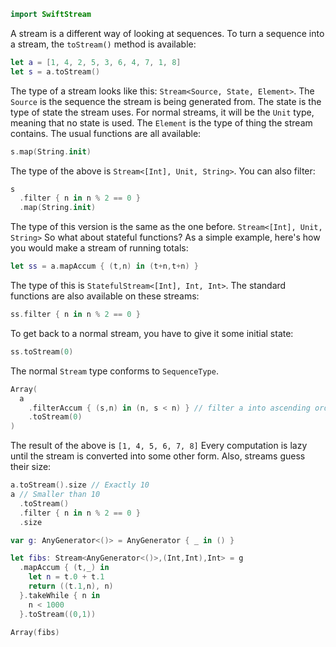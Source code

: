 ```swift
import SwiftStream
```
A stream is a different way of looking at sequences.
To turn a sequence into a stream, the `toStream()` method is available:
```swift
let a = [1, 4, 2, 5, 3, 6, 4, 7, 1, 8]
let s = a.toStream()
```
The type of a stream looks like this: `Stream<Source, State, Element>`. The `Source` is the 
sequence the stream is being generated from. The state is the type of state the stream uses.
For normal streams, it will be the `Unit` type, meaning that no state is used. The `Element`
is the type of thing the stream contains. The usual functions are all available:
```swift
s.map(String.init)
```
The type of the above is `Stream<[Int], Unit, String>`. You can also filter:
```swift
s
  .filter { n in n % 2 == 0 }
  .map(String.init)
```
The type of this version is the same as the one before. `Stream<[Int], Unit, String>`
So what about stateful functions? As a simple example, here's how you would make a stream
of running totals:
```swift
let ss = a.mapAccum { (t,n) in (t+n,t+n) }
```
The type of this is `StatefulStream<[Int], Int, Int>`. The standard functions are also available
on these streams:
```swift
ss.filter { n in n % 2 == 0 }
```
To get back to a normal stream, you have to give it some initial state:
```swift
ss.toStream(0)
```
The normal `Stream` type conforms to `SequenceType`.
```swift
Array(
  a
    .filterAccum { (s,n) in (n, s < n) } // filter a into ascending order
    .toStream(0)
)
```
The result of the above is `[1, 4, 5, 6, 7, 8]`
Every computation is lazy until the stream is converted into some other form. Also, streams guess
their size:
```swift
a.toStream().size // Exactly 10
a // Smaller than 10
  .toStream()
  .filter { n in n % 2 == 0 }
  .size

var g: AnyGenerator<()> = AnyGenerator { _ in () }

let fibs: Stream<AnyGenerator<()>,(Int,Int),Int> = g
  .mapAccum { (t,_) in
    let n = t.0 + t.1
    return ((t.1,n), n)
  }.takeWhile { n in
    n < 1000
  }.toStream((0,1))

Array(fibs)
```
